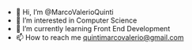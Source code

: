 - 👋 Hi, I’m @MarcoValerioQuinti
- 👀 I’m interested in Computer Science
- 🌱 I’m currently learning Front End Development 
- 📫 How to reach me quintimarcovalerio@gmail.com

<!---
MarcoValerioQuinti/MarcoValerioQuinti is a ✨ special ✨ repository because its `README.md` (this file) appears on your GitHub profile.
You can click the Preview link to take a look at your changes.
--->
